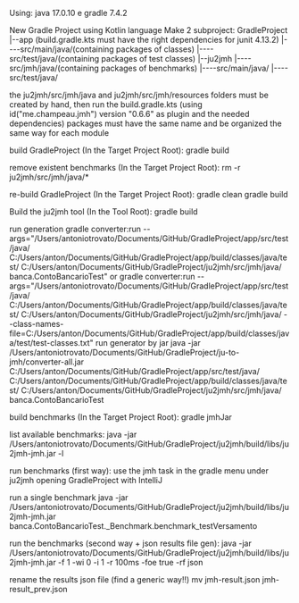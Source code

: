 Using: java 17.0.10 e gradle 7.4.2

New Gradle Project using Kotlin language
Make 2 subproject:
GradleProject
|--app (build.gradle.kts must have the right dependencies for junit 4.13.2)
|----src/main/java/(containing packages of classes)
|----src/test/java/(containing packages of test classes)
|--ju2jmh
|----src/jmh/java/(containing packages of benchmarks)
|----src/main/java/
|----src/test/java/

the ju2jmh/src/jmh/java and ju2jmh/src/jmh/resources folders must be created by hand, 
then run the build.gradle.kts (using id("me.champeau.jmh") version "0.6.6" as plugin and the needed dependencies)
packages must have the same name and be organized the same way for each module

build GradleProject (In the Target Project Root):
gradle build

remove existent benchmarks (In the Target Project Root):
rm -r ju2jmh/src/jmh/java/*

re-build GradleProject (In the Target Project Root):
gradle clean
gradle build

Build the ju2jmh tool (In the Tool Root):
gradle build

run generation
gradle converter:run --args="/Users/antoniotrovato/Documents/GitHub/GradleProject/app/src/test/java/ C:/Users/anton/Documents/GitHub/GradleProject/app/build/classes/java/test/ C:/Users/anton/Documents/GitHub/GradleProject/ju2jmh/src/jmh/java/ banca.ContoBancarioTest"
or
gradle converter:run --args="/Users/antoniotrovato/Documents/GitHub/GradleProject/app/src/test/java/ C:/Users/anton/Documents/GitHub/GradleProject/app/build/classes/java/test/ C:/Users/anton/Documents/GitHub/GradleProject/ju2jmh/src/jmh/java/ --class-names-file=C:/Users/anton/Documents/GitHub/GradleProject/app/build/classes/java/test/test-classes.txt"
run generator by jar
java -jar /Users/antoniotrovato/Documents/GitHub/GradleProject/ju-to-jmh/converter-all.jar C:/Users/anton/Documents/GitHub/GradleProject/app/src/test/java/ C:/Users/anton/Documents/GitHub/GradleProject/app/build/classes/java/test/ C:/Users/anton/Documents/GitHub/GradleProject/ju2jmh/src/jmh/java/ banca.ContoBancarioTest

build benchmarks (In the Target Project Root):
gradle jmhJar

list available benchmarks:
java -jar /Users/antoniotrovato/Documents/GitHub/GradleProject/ju2jmh/build/libs/ju2jmh-jmh.jar -l

run benchmarks (first way):
use the jmh task in the gradle menu under ju2jmh opening GradleProject with IntelliJ

run a single benchmark
java -jar /Users/antoniotrovato/Documents/GitHub/GradleProject/ju2jmh/build/libs/ju2jmh-jmh.jar banca.ContoBancarioTest._Benchmark.benchmark_testVersamento

run the benchmarks (second way + json results file gen):
java -jar /Users/antoniotrovato/Documents/GitHub/GradleProject/ju2jmh/build/libs/ju2jmh-jmh.jar -f 1 -wi 0 -i 1 -r 100ms -foe true -rf json

rename the results json file (find a generic way!!)
mv jmh-result.json jmh-result_prev.json